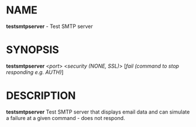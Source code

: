 # NAME
**testsmtpserver** - Test SMTP server

# SYNOPSIS
**testsmtpserver**
<*port*>
<*security (NONE, SSL)*>
[*fail (command to stop responding e.g. AUTH)*]

# DESCRIPTION
**testsmtpserver**
Test SMTP server that displays email data and can simulate a failure at a given command - does not respond.
